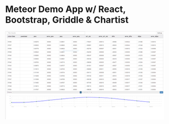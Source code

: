 # Meteor Demo App w/ React, Bootstrap, Griddle & Chartist
![ss1](https://raw.githubusercontent.com/smparekh/simple-todos/griddle/screenshots/ss1.PNG)

